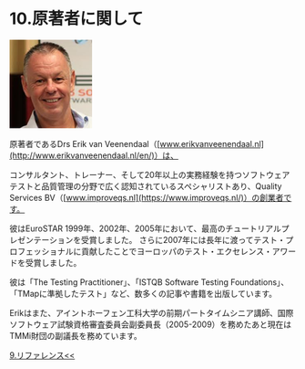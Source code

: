 # 10.原著者に関して

![](assets/Erik.png)

原著者であるDrs  Erik van Veenendaal（[www.erikvanveenendaal.nl](http://www.erikvanveenendaal.nl/en/)）は、

コンサルタント、トレーナー、そして20年以上の実務経験を持つソフトウェアテストと品質管理の分野で広く認知されているスペシャリストあり、Quality Services BV（[www.improveqs.nl](https://www.improveqs.nl/)）の創業者です。

彼はEuroSTAR 1999年、2002年、2005年において、最高のチュートリアルプレゼンテーションを受賞しました。 さらに2007年には長年に渡ってテスト・プロフェッショナルに貢献したことでヨーロッパのテスト・エクセレンス・アワードを受賞しました。

彼は「The Testing Practitioner」、「ISTQB Software Testing Foundations」、「TMapに準拠したテスト」など、数多くの記事や書籍を出版しています。

Erikはまた、アイントホーフェン工科大学の前期パートタイムシニア講師、国際ソフトウェア試験資格審査委員会副委員長（2005-2009）を務めたあと現在はTMMi財団の副議長を務めています。

[9.リファレンス<<](9.Referrences.md)
